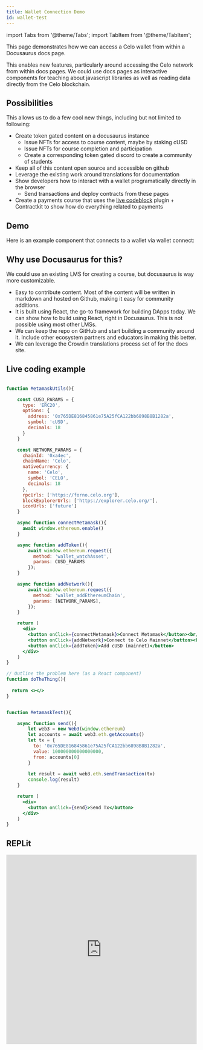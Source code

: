 ```yaml
---
title: Wallet Connection Demo
id: wallet-test
---
```


import Tabs from '@theme/Tabs';
import TabItem from '@theme/TabItem';

This page demonstrates how we can access a Celo wallet from within a Docusaurus docs page.

This enables new features, particularly around accessing the Celo network from within docs pages. We could use docs pages as interactive components for teaching about javascript libraries as well as reading data directly from the Celo blockchain.

## Possibilities

This allows us to do a few cool new things, including but not limited to following:

- Create token gated content on a docusaurus instance
  - Issue NFTs for access to course content, maybe by staking cUSD
  - Issue NFTs for course completion and participation
  - Create a corresponding token gated discord to create a community of students
- Keep all of this content open source and accessible on github
- Leverage the existing work around translations for documentation
- Show developers how to interact with a wallet programatically directly in the browser
  - Send transactions and deploy contracts from these pages
- Create a payments course that uses the [live codeblock](https://docusaurus.io/docs/api/themes/@docusaurus/theme-live-codeblock) plugin + Contractkit to show how do everything related to payments

## Demo

Here is an example component that connects to a wallet via wallet connect:

<!-- <WalletConnectWrapper/> -->

## Why use Docusaurus for this?

We could use an existing LMS for creating a course, but docusaurus is way more customizable.

- Easy to contribute content. Most of the content will be written in markdown and hosted on Github, making it easy for community additions.
- It is built using React, the go-to framework for building DApps today. We can show how to build using React, right in Docusaurus. This is not possible using most other LMSs.
- We can keep the repo on GitHub and start building a community around it. Include other ecosystem partners and educators in making this better.
- We can leverage the Crowdin translations process set of for the docs site.

## Live coding example

```jsx live

function MetamaskUtils(){

    const CUSD_PARAMS = {
      type: 'ERC20',
      options: {
        address: '0x765DE816845861e75A25fCA122bb6898B8B1282a',
        symbol: 'cUSD',
        decimals: 18
      }
    }

    const NETWORK_PARAMS = { 
      chainId: '0xa4ec', 
      chainName: 'Celo', 
      nativeCurrency: { 
        name: 'Celo', 
        symbol: 'CELO', 
        decimals: 18 
      }, 
      rpcUrls: ['https://forno.celo.org'], 
      blockExplorerUrls: ['https://explorer.celo.org/'], 
      iconUrls: ['future'] 
    }

    async function connectMetamask(){
      await window.ethereum.enable()
    }

    async function addToken(){
        await window.ethereum.request({
          method: 'wallet_watchAsset',
          params: CUSD_PARAMS
        });    
    }

    async function addNetwork(){
        await window.ethereum.request({
          method: 'wallet_addEthereumChain',
          params: [NETWORK_PARAMS],
        });      
    }

    return (
      <div>
        <button onClick={connectMetamask}>Connect Metamask</button><br/>
        <button onClick={addNetwork}>Connect to Celo Mainnet</button><br/>
        <button onClick={addToken}>Add cUSD (mainnet)</button>
      </div>
    )
}
```

<Tabs defaultValue="Problem">

<TabItem value="Problem" label="Problem">

```jsx live
// Outline the problem here (as a React component)
function doTheThing(){
  
  return <></>
}
```

</TabItem>
<TabItem value="Solution" label="Solution">

``` jsx live

function MetamaskTest(){

    async function send(){
        let web3 = new Web3(window.ethereum)
        let accounts = await web3.eth.getAccounts()
        let tx = {
          to: '0x765DE816845861e75A25fCA122bb6898B8B1282a',
          value: 100000000000000000,
          from: accounts[0]
        } 
  
        let result = await web3.eth.sendTransaction(tx)
        console.log(result)
    }

    return (
      <div>
        <button onClick={send}>Send Tx</button>
      </div>
    )
}
```

</TabItem>
</Tabs>
  
## REPLit
  
<iframe frameborder="0" width="100%" height="500px" src="https://replit.com/@critesjosh/celo-transactions-lesson?lite=true"></iframe>

